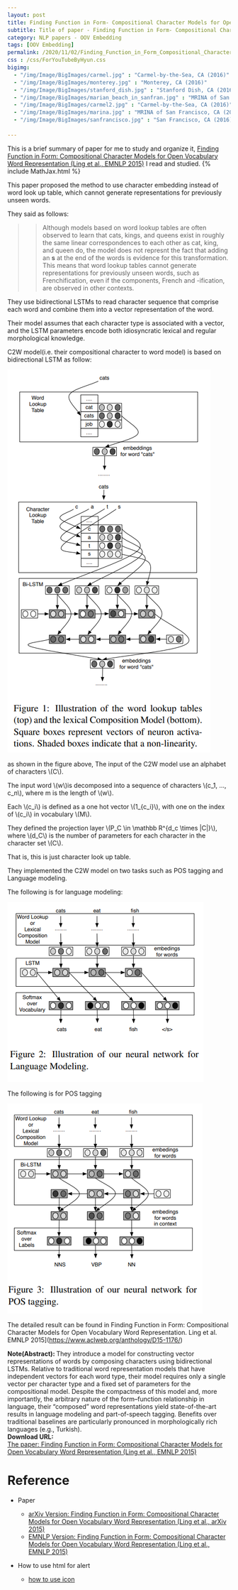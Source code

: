 ```yaml
---
layout: post
title: Finding Function in Form- Compositional Character Models for Open Vocabulary Word Representation
subtitle: Title of paper - Finding Function in Form- Compositional Character Models for Open Vocabulary Word Representation
category: NLP papers - OOV Embedding
tags: [OOV Embedding]
permalink: /2020/11/02/Finding_Function_in_Form_Compositional_Character_Models_for_Open_Vocabulary_Word_Representation/
css : /css/ForYouTubeByHyun.css
bigimg: 
  - "/img/Image/BigImages/carmel.jpg" : "Carmel-by-the-Sea, CA (2016)"
  - "/img/Image/BigImages/monterey.jpg" : "Monterey, CA (2016)"
  - "/img/Image/BigImages/stanford_dish.jpg" : "Stanford Dish, CA (2016)"
  - "/img/Image/BigImages/marian_beach_in_sanfran.jpg" : "MRINA of San Francisco, CA (2016)"
  - "/img/Image/BigImages/carmel2.jpg" : "Carmel-by-the-Sea, CA (2016)"
  - "/img/Image/BigImages/marina.jpg" : "MRINA of San Francisco, CA (2016)"
  - "/img/Image/BigImages/sanfrancisco.jpg" : "San Francisco, CA (2016)"
  
---
```


This is a brief summary of paper for me to study and organize it, [Finding Function in Form: Compositional Character Models for Open Vocabulary Word Representation (Ling et al., EMNLP 2015)](https://www.aclweb.org/anthology/D15-1176/) I read and studied. 
{% include MathJax.html %}

This paper proposed the method to use character embedding instead of word look up table, which cannot generate representations for previously unseen words.

They said as follows:

>>Although models based on word lookup tables are often observed to learn that cats, kings, and queens exist in roughly the same linear correspondences to each other as cat, king, and queen do, the model does not represnt the fact that adding an **s** at the end of the words is evidence for this transformation. This means that word lookup tables cannot generate representations for previously unseen words, such as Frenchification, even if the components, French and -ification, are observed in other contexts.
 
They use bidirectional LSTMs to read character sequence that comprise each word and combine them into a vector representation of the word. 

Their model assumes that each character type is associated with a vector, and the LSTM parameters encode both idiosyncratic lexical and regular morphological knowledge.

C2W model(i.e. their compositional character to word model) is based on bidirectional LSTM  as follow:

![Ling et al., EMNLP 2015](/img/Image/NaturalLanguageProcessing/NLPLabs/Paper_Investigation/Word2Vec/2020-11-02-Finding_Function_in_Form_Compositional_Character_Models_for_Open_Vocabulary_Word_Representation/C2W_model.PNG)

as shown in the figure above, The input of the C2W model use an alphabet of characters \\(C\\). 

The input word \\(w\\)is decomposed into a sequence of characters \\(c_1, ..., c_n\\), where m is the length of \\(w\\). 

Each \\(c_i\\) is defined as a one hot vector \\(1_{c_i}\\), with one on the index of \\(c_i\\) in vocabulary \\(M\\). 

They defined the projection layer \\(P_C \in \mathbb R^{d_c \times \|C\|}\\), where \\(d_C\\) is the number of parameters for each character in the character set \\(C\\).

That is, this is just character look up table. 

They implemented the C2W model on two tasks such as POS tagging and Language modeling. 

The following is for language modeling:

![Ling et al., EMNLP 2015](/img/Image/NaturalLanguageProcessing/NLPLabs/Paper_Investigation/Word2Vec/2020-11-02-Finding_Function_in_Form_Compositional_Character_Models_for_Open_Vocabulary_Word_Representation/C2W_language_model.PNG)

The following is for POS tagging 

![Ling et al., EMNLP 2015](/img/Image/NaturalLanguageProcessing/NLPLabs/Paper_Investigation/Word2Vec/2020-11-02-Finding_Function_in_Form_Compositional_Character_Models_for_Open_Vocabulary_Word_Representation/C2W_pos_tagging.PNG)

The detailed result can be found in Finding Function in Form: Compositional Character Models for Open Vocabulary Word Representation. Ling et al. EMNLP 2015](https://www.aclweb.org/anthology/D15-1176/)


<div class="alert alert-info" role="alert"><i class="fa fa-info-circle"></i> <b>Note(Abstract): </b>
They introduce a model for constructing vector representations of words by composing characters using bidirectional LSTMs. Relative to traditional word representation models that have independent vectors for each word type, their model requires only a single vector per character type and a fixed set of parameters for the compositional model. Despite the compactness of this model and, more importantly, the arbitrary nature of the form–function relationship in language, their “composed” word representations yield state-of-the-art results in language modeling and part-of-speech tagging. Benefits over traditional baselines are particularly pronounced in morphologically rich languages (e.g., Turkish).
</div>
    
<div class="alert alert-success" role="alert"><i class="fa fa-paperclip fa-lg"></i> <b>Download URL: </b><br>
  <a href="https://www.aclweb.org/anthology/D15-1176/">The paper: Finding Function in Form: Compositional Character Models for Open Vocabulary Word Representation (Ling et al., EMNLP 2015)</a>
</div>

# Reference 

- Paper 
  - [arXiv Version: Finding Function in Form: Compositional Character Models for Open Vocabulary Word Representation (Ling et al., arXiv 2015)](https://arxiv.org/abs/1508.02096)
  - [EMNLP Version: Finding Function in Form: Compositional Character Models for Open Vocabulary Word Representation (Ling et al., EMNLP 2015)](https://www.aclweb.org/anthology/D15-1176/)
  
- How to use html for alert
  - [how to use icon](http://idratherbewriting.com/documentation-theme-jekyll/mydoc_icons.html)
    


